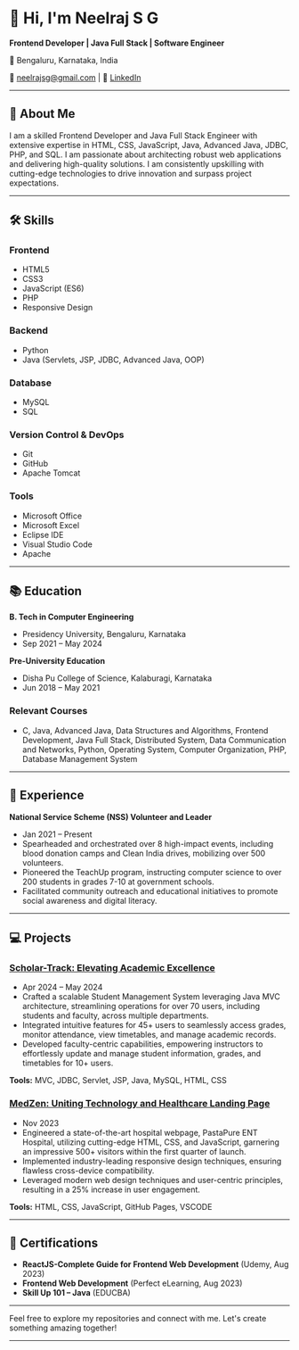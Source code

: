 # 👋 Hi, I'm Neelraj S G

**Frontend Developer | Java Full Stack | Software Engineer**

📍 Bengaluru, Karnataka, India

📧 [neelrajsg@gmail.com](mailto:neelrajsg@gmail.com) |  💼 [LinkedIn](https://linkedin.com/in/neelrajsg)

---

## 🚀 About Me

I am a skilled Frontend Developer and Java Full Stack Engineer with extensive expertise in HTML, CSS, JavaScript, Java, Advanced Java, JDBC, PHP, and SQL. I am passionate about architecting robust web applications and delivering high-quality solutions. I am consistently upskilling with cutting-edge technologies to drive innovation and surpass project expectations.

---

## 🛠️ Skills

### Frontend
- HTML5
- CSS3
- JavaScript (ES6)
- PHP
- Responsive Design

### Backend
- Python
- Java (Servlets, JSP, JDBC, Advanced Java, OOP)

### Database
- MySQL
- SQL

### Version Control & DevOps
- Git
- GitHub
- Apache Tomcat

### Tools
- Microsoft Office
- Microsoft Excel
- Eclipse IDE
- Visual Studio Code
- Apache

---

## 📚 Education

**B. Tech in Computer Engineering**
- Presidency University, Bengaluru, Karnataka
- Sep 2021 – May 2024

**Pre-University Education**
- Disha Pu College of Science, Kalaburagi, Karnataka
- Jun 2018 – May 2021

### Relevant Courses
- C, Java, Advanced Java, Data Structures and Algorithms, Frontend Development, Java Full Stack, Distributed System, Data Communication and Networks, Python, Operating System, Computer Organization, PHP, Database Management System

---

## 💼 Experience

**National Service Scheme (NSS) Volunteer and Leader**
- Jan 2021 – Present
- Spearheaded and orchestrated over 8 high-impact events, including blood donation camps and Clean India drives, mobilizing over 500 volunteers.
- Pioneered the TeachUp program, instructing computer science to over 200 students in grades 7-10 at government schools.
- Facilitated community outreach and educational initiatives to promote social awareness and digital literacy.

---

## 💻 Projects

### [Scholar-Track: Elevating Academic Excellence](https://github.com/neelrajsg/StudentManagementSystem.git)
- Apr 2024 – May 2024
- Crafted a scalable Student Management System leveraging Java MVC architecture, streamlining operations for over 70 users, including students and faculty, across multiple departments.
- Integrated intuitive features for 45+ users to seamlessly access grades, monitor attendance, view timetables, and manage academic records.
- Developed faculty-centric capabilities, empowering instructors to effortlessly update and manage student information, grades, and timetables for 10+ users.

**Tools:** MVC, JDBC, Servlet, JSP, Java, MySQL, HTML, CSS

### [MedZen: Uniting Technology and Healthcare Landing Page](https://neelrajsg.github.io/Pastapure-ENT-Hospital/)
- Nov 2023
- Engineered a state-of-the-art hospital webpage, PastaPure ENT Hospital, utilizing cutting-edge HTML, CSS, and JavaScript, garnering an impressive 500+ visitors within the first quarter of launch.
- Implemented industry-leading responsive design techniques, ensuring flawless cross-device compatibility.
- Leveraged modern web design techniques and user-centric principles, resulting in a 25% increase in user engagement.

**Tools:** HTML, CSS, JavaScript, GitHub Pages, VSCODE

---

## 📜 Certifications

- **ReactJS-Complete Guide for Frontend Web Development** (Udemy, Aug 2023)
- **Frontend Web Development** (Perfect eLearning, Aug 2023)
- **Skill Up 101 – Java** (EDUCBA)

---

Feel free to explore my repositories and connect with me. Let's create something amazing together!

---
